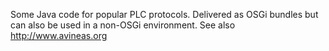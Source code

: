 Some Java code for popular PLC protocols. Delivered as OSGi bundles but can also be used in a non-OSGi environment.
See also http://www.avineas.org
